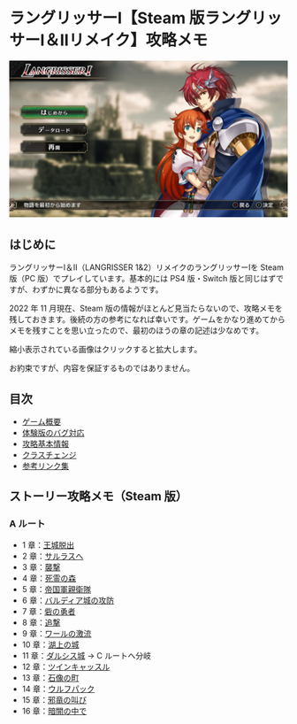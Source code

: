 # ラングリッサーⅠ【Steam 版ラングリッサーⅠ＆Ⅱリメイク】攻略メモ

![タイトル画面](images/Top/Title.jpg)

## はじめに

ラングリッサーⅠ＆Ⅱ（LANGRISSER 1&2）リメイクのラングリッサーⅠを Steam 版（PC 版）でプレイしています。基本的には PS4 版・Switch 版と同じはずですが、わずかに異なる部分もあるようです。

2022 年 11 月現在、Steam 版の情報がほとんど見当たらないので、攻略メモを残しておきます。後続の方の参考になれば幸いです。ゲームをかなり進めてからメモを残すことを思い立ったので、最初のほうの章の記述は少なめです。

縮小表示されている画像はクリックすると拡大します。

お約束ですが、内容を保証するものではありません。

## 目次

- [ゲーム概要](docs/Overview.md)
- [体験版のバグ対応](docs/Trial.md)
- [攻略基本情報](docs/Basics.md)
- [クラスチェンジ](docs/ClassChanges.md)
- [参考リンク集](docs/Links.md)

## ストーリー攻略メモ（Steam 版）

### A ルート

- 1 章：[王城脱出](docs/Chapter1A.md)
- 2 章：[サルラスへ](docs/Chapter2A.md)
- 3 章：[襲撃](docs/Chapter3A.md)
- 4 章：[死霊の森](docs/Chapter4A.md)
- 5 章：[帝国軍親衛隊](docs/Chapter5A.md)
- 6 章：[バルディア城の攻防](docs/Chapter6A.md)
- 7 章：[砦の勇者](docs/Chapter7A.md)
- 8 章：[追撃](docs/Chapter8A.md)
- 9 章：[ワールの激流](docs/Chapter9A.md)
- 10 章：[湖上の城](docs/Chapter10A.md)
- 11 章：[ダルシス城](docs/Chapter11A.md) → C ルートへ分岐
- 12 章：[ツインキャッスル](docs/Chapter12A.md)
- 13 章：[石像の町](docs/Chapter13A.md)
- 14 章：[ウルフパック](docs/Chapter14A.md)
- 15 章：[邪竜の叫び](docs/Chapter15A.md)
- 16 章：[暗闇の中で](docs/Chapter16A.md)
